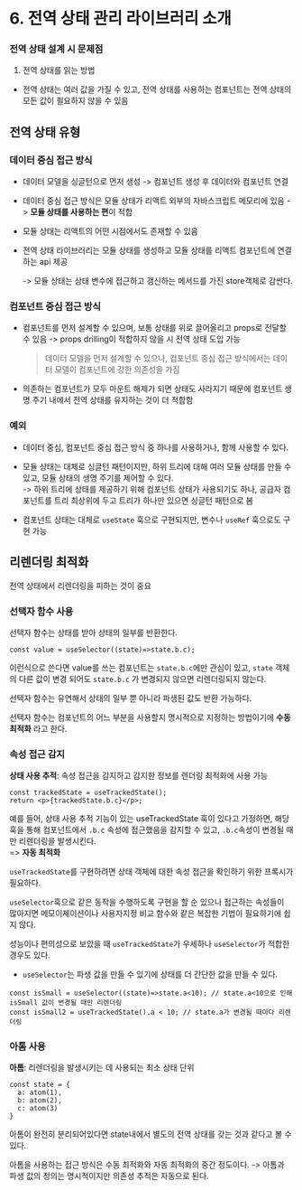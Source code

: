 # 6. 전역 상태 관리 라이브러리 소개

### 전역 상태 설계 시 문제점

1. 전역 상태를 읽는 방법

- 전역 상태는 여러 값을 가질 수 있고, 전역 상태를 사용하는 컴포넌트는 전역 상태의 모든 값이 필요하지 않을 수 있음

## 전역 상태 유형

### 데이터 중심 접근 방식

- 데이터 모델을 싱글턴으로 먼저 생성 -> 컴포넌트 생성 후 데이터와 컴포넌트 연결

- 데이터 중심 접근 방식은 모듈 상태가 리액트 외부의 자바스크립트 메모리에 있음 -> **모듈 상태를 사용하는 편**이 적합

- 모듈 상태는 리액트의 어떤 시점에서도 존재할 수 있음

- 전역 상태 라이브러리는 모듈 상태를 생성하고 모듈 상태를 리액트 컴포넌트에 연결하는 api 제공

  -> 모듈 상태는 상태 변수에 접근하고 갱신하는 메서드를 가진 store객체로 감싼다.

### 컴포넌트 중심 접근 방식

- 컴포넌트를 먼저 설계할 수 있으며, 보통 상태를 위로 끌어올리고 props로 전달할 수 있음 -> props drilling이 적합하지 않을 시 전역 상태 도입 가능

  > 데이터 모델을 먼저 설계할 수 있으나, 컴포넌트 중심 접근 방식에서는 데이터 모델이 컴포넌트에 강한 의존성을 가짐

- 의존하는 컴포넌트가 모두 마운트 해제가 되면 상태도 사라지기 때문에 컴포넌트 생명 주기 내에서 전역 상태를 유지하는 것이 더 적합함

### 예외

- 데이터 중심, 컴포넌트 중심 접근 방식 중 하나를 사용하거나, 함께 사용할 수 있다.

- 모듈 상태는 대체로 싱글턴 패턴이지만, 하위 트리에 대해 여러 모듈 상태를 만들 수 있고, 모듈 상태의 생명 주기를 제어할 수 있다.  
  -> 하위 트리에 상태를 제공하기 위해 컴포넌트 상태가 사용되기도 하나, 공급자 컴포넌트를 트리 최상위에 두고 트리가 하나만 있으면 싱글턴 패턴으로 봄

- 컴포넌트 상태는 대체로 `useState` 훅으로 구현되지만, 변수나 `useRef` 훅으로도 구현 가능

## 리렌더링 최적화

전역 상태에서 리렌더링을 피하는 것이 중요

### 선택자 함수 사용

선택자 함수는 상태를 받아 상태의 일부를 반환한다.

```
const value = useSelector((state)=>state.b.c);
```

이런식으로 쓴다면 value를 쓰는 컴포넌트는 `state.b.c`에만 관심이 있고, `state` 객체의 다른 값이 변경 되어도 `state.b.c` 가 변경되지 않으면 리렌더링되지 않는다.

선택자 함수는 유연해서 상태의 일부 뿐 아니라 파생된 값도 반환 가능하다.

선택자 함수는 컴포넌트의 어느 부분을 사용할지 명시적으로 지정하는 방법이기에 **수동 최적화** 라고 한다.

### 속성 접근 감지

**상태 사용 추적**: 속성 접근을 감지하고 감지한 정보를 렌더링 최적화에 사용 가능

```
const trackedState = useTrackedState();
return <p>{trackedState.b.c}</p>;
```

예를 들어, 상태 사용 추적 기능이 있는 useTrackedState 훅이 있다고 가정하면, 해당 훅을 통해 컴포넌트에서 `.b.c` 속성에 접근했음을 감지할 수 있고, `.b.c`속성이 변경될 때만 리렌더링을 발생시킨다.  
=> **자동 최적화**

`useTrackedState`를 구현하려면 상태 객체에 대한 속성 접근을 확인하기 위한 프록시가 필요하다.

`useSelector`훅으로 같은 동작을 수행하도록 구현을 할 순 있으나 접근하는 속성들이 많아지면 메모이제이션이나 사용자지정 비교 함수와 같은 복잡한 기법이 필요하기에 쉽지 않다.

성능이나 편의성으로 보았을 때 `useTrackedState`가 우세하나 `useSelector`가 적합한 경우도 있다.

- `useSelector`는 파생 값을 만들 수 있기에 상태를 더 간단한 값을 만들 수 있다.

```
const isSmall = useSelector((state)=>state.a<10); // state.a<10으로 인해 isSmall 값이 변경될 때만 리렌더링
const isSmall2 = useTrackedState().a < 10; // state.a가 변경될 때마다 리렌더링
```

### 아톰 사용

**아톰**: 리렌더링을 발생시키는 데 사용되는 최소 상태 단위

```
const state = {
  a: atom(1),
  b: atom(2),
  c: atom(3)
}
```

아톰이 완전히 분리되어있다면 state내에서 별도의 전역 상태를 갖는 것과 같다고 볼 수 있다.

아톰을 사용하는 접근 방식은 수동 최적화와 자동 최적화의 중간 정도이다. -> 아톰과 파생 값의 정의는 명시적이지만 의존성 추적은 자동으로 된다.
